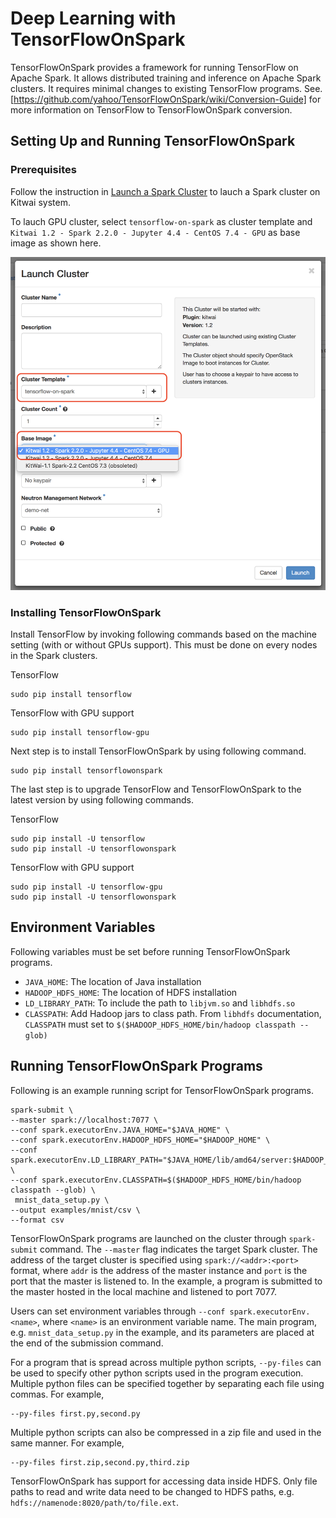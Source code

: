 # Deep Learning with TensorFlowOnSpark

TensorFlowOnSpark provides a framework for running TensorFlow on Apache Spark. It allows distributed training and inference on Apache Spark clusters. It requires minimal changes to existing TensorFlow programs. See. [https://github.com/yahoo/TensorFlowOnSpark/wiki/Conversion-Guide] for more information on TensorFlow to TensorFlowOnSpark conversion. 

## Setting Up and Running TensorFlowOnSpark

### Prerequisites

Follow the instruction in [Launch a Spark Cluster](https://kitwaicloud.github.io/launchcluster/launchcluster.html) to lauch a Spark cluster on Kitwai system. 

To lauch GPU cluster, select `tensorflow-on-spark` as cluster template and `Kitwai 1.2 - Spark 2.2.0 - Jupyter 4.4 - CentOS 7.4 - GPU` as base image as shown here. 

<img src="launch_tensorflow_gpu_cluster.png" width="600">

### Installing TensorFlowOnSpark

Install TensorFlow by invoking following commands based on the machine setting (with or without GPUs support). This must be done on every nodes in the Spark clusters.

TensorFlow
```
sudo pip install tensorflow       
```

TensorFlow with GPU support
```
sudo pip install tensorflow-gpu   
```

Next step is to install TensorFlowOnSpark by using following command. 
```
sudo pip install tensorflowonspark
```

The last step is to upgrade TensorFlow and TensorFlowOnSpark to the latest version by using following commands.

TensorFlow
```
sudo pip install -U tensorflow
sudo pip install -U tensorflowonspark
```

TensorFlow with GPU support
```
sudo pip install -U tensorflow-gpu
sudo pip install -U tensorflowonspark
```
## Environment Variables

Following variables must be set before running TensorFlowOnSpark programs.

* `JAVA_HOME`: The location of Java installation
* `HADOOP_HDFS_HOME`: The location of HDFS installation
* `LD_LIBRARY_PATH`: To include the path to `libjvm.so`  and `libhdfs.so`
* `CLASSPATH`: Add Hadoop jars to class path. From `libhdfs` documentation, `CLASSPATH` must set to `$($HADOOP_HDFS_HOME/bin/hadoop classpath --glob)`


## Running TensorFlowOnSpark Programs

Following is an example running script for TensorFlowOnSpark programs. 
```
spark-submit \
--master spark://localhost:7077 \
--conf spark.executorEnv.JAVA_HOME="$JAVA_HOME" \
--conf spark.executorEnv.HADOOP_HDFS_HOME="$HADOOP_HOME" \
--conf spark.executorEnv.LD_LIBRARY_PATH="$JAVA_HOME/lib/amd64/server:$HADOOP_HOME/lib/native" \
--conf spark.executorEnv.CLASSPATH=$($HADOOP_HDFS_HOME/bin/hadoop classpath --glob) \
 mnist_data_setup.py \
--output examples/mnist/csv \
--format csv
```

TensorFlowOnSpark programs are launched on the cluster through `spark-submit` command. The `--master` flag indicates the target Spark cluster. The address of the target cluster is specified using `spark://<addr>:<port>` format, where `addr` is the address of the master instance and `port` is the port that the master is listened to. In the example, a program is submitted to the master hosted in the local machine and listened to port 7077. 

Users can set environment variables through `--conf spark.executorEnv.<name>`, where `<name>` is an environment variable name. The main program, e.g. `mnist_data_setup.py` in the example, and its parameters are placed at the end of the submission command. 

For a program that is spread across multiple python scripts, `--py-files` can be used to specify other python scripts used in the program execution. Multiple python files can be specified together by separating each file using commas. For example,

```
--py-files first.py,second.py
```

Multiple python scripts can also be compressed in a zip file and used in the same manner. For example,

```
--py-files first.zip,second.py,third.zip
```

TensorFlowOnSpark has support for accessing data inside HDFS. Only file paths to read and write data need to be changed to HDFS paths, e.g. `hdfs://namenode:8020/path/to/file.ext`.  





